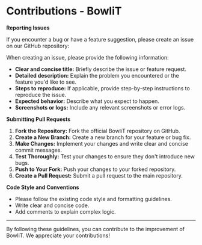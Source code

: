 
# Contributions - BowliT

**Reporting Issues**

If you encounter a bug or have a feature suggestion, please create an issue on our GitHub repository:

When creating an issue, please provide the following information:

* **Clear and concise title:** Briefly describe the issue or feature request.
* **Detailed description:** Explain the problem you encountered or the feature you'd like to see.
* **Steps to reproduce:** If applicable, provide step-by-step instructions to reproduce the issue.
* **Expected behavior:** Describe what you expect to happen.
* **Screenshots or logs:** Include any relevant screenshots or error logs.

**Submitting Pull Requests**

1. **Fork the Repository:** Fork the official BowliT repository on GitHub.
2. **Create a New Branch:** Create a new branch for your feature or bug fix.
3. **Make Changes:** Implement your changes and write clear and concise commit messages.
4. **Test Thoroughly:** Test your changes to ensure they don't introduce new bugs.
5. **Push to Your Fork:** Push your changes to your forked repository.
6. **Create a Pull Request:** Submit a pull request to the main repository.

**Code Style and Conventions**

* Please follow the existing code style and formatting guidelines.
* Write clear and concise code.
* Add comments to explain complex logic.

---
By following these guidelines, you can contribute to the improvement of BowliT. We appreciate your contributions!
